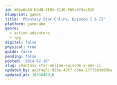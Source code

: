 ```yaml
---
id: d0ba0c88-b9d8-4f83-8130-f65a6f8ac526
blueprint: games
title: 'Phantasy Star Online, Episode I & II'
platform: gamecube
genre:
  - action-adventure
  - rpg
digital: false
physical: true
guide: false
pending: false
posted: '2014-02-10'
slug: phantasy-star-online-episode-i-and-ii
updated_by: aa2f4a3c-926e-49f7-b56a-17f7503608ba
updated_at: 1643646916
---
```

